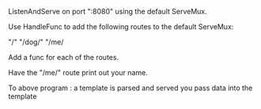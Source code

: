 ListenAndServe on port ":8080" using the default ServeMux.

Use HandleFunc to add the following routes to the default ServeMux:

"/" "/dog/" "/me/

Add a func for each of the routes.

Have the "/me/" route print out your name.

To above program :
a template is parsed and served
you pass data into the template